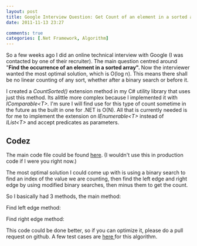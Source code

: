 ```yaml
---
layout: post
title: Google Interview Question: Get Count of an element in a sorted array
date: 2011-11-13 23:27

comments: true
categories: [.Net Framework, Algorithm]
---
```

So a few weeks ago I did an online technical interview with Google (I was contacted by one of their recruiter). The main question centred around "<strong>Find the occurrence of an element in a sorted array". </strong>Now the interviewer wanted the most optimal solution, which is O(log n). This means there shall be no linear counting of any sort, whether after a binary search or before it.

I created a <em>CountSorted() </em>extension method in my C# utility library that uses just this method. Its alittle more complex because I implemented it with <em>IComparable&lt;T&gt;. </em>I'm sure I will find use for this type of count sometime in the future as the built in one for .NET is O(N). All that is currently needed is for me to implement the extension on <em>IEnumerable&lt;T&gt; </em>instead of <em>IList&lt;T&gt;</em> and accept predicates as parameters.
<h2>Codez</h2>
The main code file could be found <a href="https://github.com/Mixmasterxp/ShawnMclean-.Net-Utility-Library/blob/master/src/ShawnMclean.Utility/Collections/Count.cs">here</a>. (I wouldn't use this in production code if I were you right now.)

The most optimal solution I could come up with is using a binary search to find an index of the value we are counting, then find the left edge and right edge by using modified binary searches, then minus them to get the count.

So I basically had 3 methods, the main method:

<script type="text/javascript" src="https://gist.github.com/1362902.js?file=CountSorted.cs"></script>Find left edge method:<script type="text/javascript" src="https://gist.github.com/1362902.js?file=findLeftEdge.cs"></script>

Find right edge method:

<script src="https://gist.github.com/1362902.js?file=findRightEdge.cs"></script>

This code could be done better, so if you can optimize it, please do a pull request on github. A few test cases are <a href="https://github.com/Mixmasterxp/ShawnMclean-.Net-Utility-Library/blob/master/tests/ShawnMclean.Utility.Tests/Collections/SearchTest.cs">here </a>for this algorithm.
